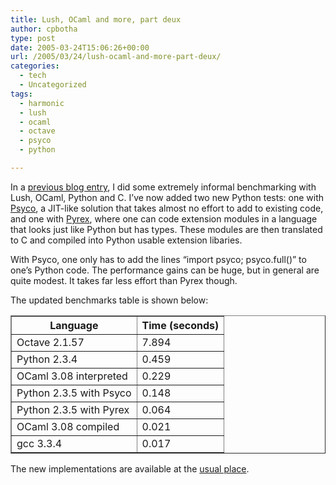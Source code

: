 ```yaml
---
title: Lush, OCaml and more, part deux
author: cpbotha
type: post
date: 2005-03-24T15:06:26+00:00
url: /2005/03/24/lush-ocaml-and-more-part-deux/
categories:
  - tech
  - Uncategorized
tags:
  - harmonic
  - lush
  - ocaml
  - octave
  - psyco
  - python

---
```

In a [previous blog entry][1], I did some extremely informal benchmarking with Lush, OCaml, Python and C. I’ve now added two new Python tests: one with [Psyco][2], a JIT-like solution that takes almost no effort to add to existing code, and one with [Pyrex][3], where one can code extension modules in a language that looks just like Python but has types. These modules are then translated to C and compiled into Python usable extension libaries.

With Psyco, one only has to add the lines “import psyco; psyco.full()” to one’s Python code. The performance gains can be huge, but in general are quite modest. It takes far less effort than Pyrex though.

The updated benchmarks table is shown below:

<table border="1">
<tr>
<th>
      Language
    </th>
<th>
      Time (seconds)
    </th>
</tr>
<tr>
<td>
      Octave 2.1.57
    </td>
<td>
      7.894
    </td>
</tr>
<tr>
<td>
      Python 2.3.4
    </td>
<td>
      0.459
    </td>
</tr>
<tr>
<td>
      OCaml 3.08 interpreted
    </td>
<td>
      0.229
    </td>
</tr>
<tr>
<td>
      Python 2.3.5 with Psyco
    </td>
<td>
      0.148
    </td>
</tr>
<tr>
<td>
      Python 2.3.5 with Pyrex
    </td>
<td>
      0.064
    </td>
</tr>
<tr>
<td>
      OCaml 3.08 compiled
    </td>
<td>
      0.021
    </td>
</tr>
<tr>
<td>
      gcc 3.3.4
    </td>
<td>
      0.017
    </td>
</tr>
</table>

The new implementations are available at the [usual place][4].

 [1]: /2004/11/14/lush-ocaml-and-more/
 [2]: http://psyco.sf.net/
 [3]: http://www.cosc.canterbury.ac.nz/~greg/python/Pyrex/
 [4]: /thingies/lushCompare
